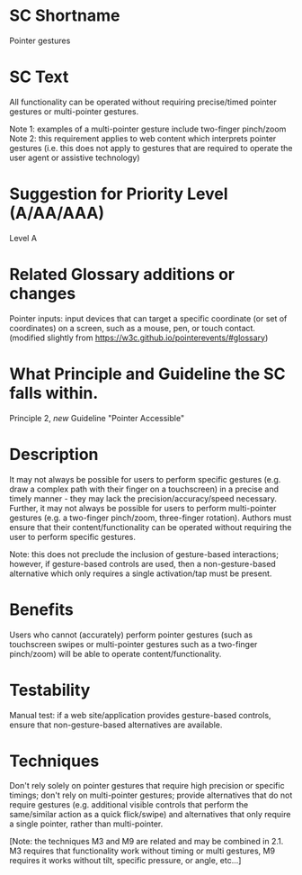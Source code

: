 # SC Shortname

Pointer gestures

# SC Text

All functionality can be operated without requiring precise/timed pointer gestures or multi-pointer gestures.

Note 1: examples of a multi-pointer gesture include two-finger pinch/zoom
Note 2: this requirement applies to web content which interprets pointer gestures (i.e. this does not apply to gestures that are required to operate the user agent or assistive technology)

# Suggestion for Priority Level (A/AA/AAA)

Level A

# Related Glossary additions or changes

Pointer inputs: input devices that can target a specific coordinate (or set of coordinates) on a screen, such as a mouse, pen, or touch contact. (modified slightly from https://w3c.github.io/pointerevents/#glossary)

# What Principle and Guideline the SC falls within.

Principle 2, *new* Guideline "Pointer Accessible"

# Description

It may not always be possible for users to perform specific gestures (e.g. draw a complex path with their finger on a touchscreen) in a precise and timely manner - they may lack the precision/accuracy/speed necessary. Further, it may not always be possible for users to perform multi-pointer gestures (e.g. a two-finger pinch/zoom, three-finger rotation). Authors must ensure that their content/functionality can be operated without requiring the user to perform specific gestures.

Note: this does not preclude the inclusion of gesture-based interactions; however, if gesture-based controls are used, then a non-gesture-based alternative which only requires a single activation/tap must be present.

# Benefits

Users who cannot (accurately) perform pointer gestures (such as touchscreen swipes or multi-pointer gestures such as a two-finger pinch/zoom) will be able to operate content/functionality.

# Testability

Manual test: if a web site/application provides gesture-based controls, ensure that non-gesture-based alternatives are available.

# Techniques

Don't rely solely on pointer gestures that require high precision or specific timings; don't rely on multi-pointer gestures; provide alternatives that do not require gestures (e.g. additional visible controls that perform the same/similar action as a quick flick/swipe) and alternatives that only require a single pointer, rather than multi-pointer.

[Note: the techniques M3 and M9 are related and may be combined in 2.1. M3 requires that functionality work without timing or multi gestures, M9 requires it works without tilt, specific pressure, or angle, etc...]
